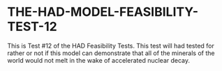 # THE-HAD-MODEL-FEASIBILITY-TEST-12
This is Test #12 of the HAD Feasibility Tests. This test will had tested for rather or not if this model can demonstrate that all of the minerals of the world would not melt in the wake of accelerated nuclear decay.
